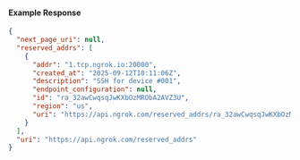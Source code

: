 <!-- Code generated for API Clients. DO NOT EDIT. -->

#### Example Response

```json
{
  "next_page_uri": null,
  "reserved_addrs": [
    {
      "addr": "1.tcp.ngrok.io:20000",
      "created_at": "2025-09-12T10:11:06Z",
      "description": "SSH for device #001",
      "endpoint_configuration": null,
      "id": "ra_32awCwqsqJwKXbOzMRObA2AVZ3U",
      "region": "us",
      "uri": "https://api.ngrok.com/reserved_addrs/ra_32awCwqsqJwKXbOzMRObA2AVZ3U"
    }
  ],
  "uri": "https://api.ngrok.com/reserved_addrs"
}
```
